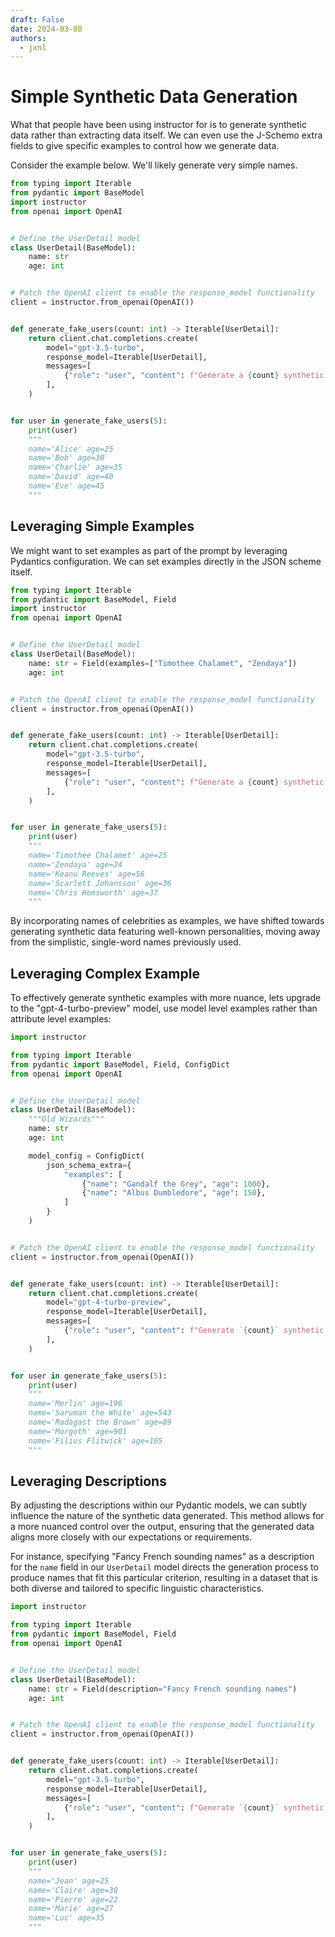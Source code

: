 ```yaml
---
draft: False
date: 2024-03-08
authors:
  - jxnl
---
```


# Simple Synthetic Data Generation

What that people have been using instructor for is to generate synthetic data rather than extracting data itself. We can even use the J-Schemo extra fields to give specific examples to control how we generate data. 

Consider the example below. We'll likely generate very simple names.

```python
from typing import Iterable
from pydantic import BaseModel
import instructor
from openai import OpenAI


# Define the UserDetail model
class UserDetail(BaseModel):
    name: str
    age: int


# Patch the OpenAI client to enable the response_model functionality
client = instructor.from_openai(OpenAI())


def generate_fake_users(count: int) -> Iterable[UserDetail]:
    return client.chat.completions.create(
        model="gpt-3.5-turbo",
        response_model=Iterable[UserDetail],
        messages=[
            {"role": "user", "content": f"Generate a {count} synthetic users"},
        ],
    )


for user in generate_fake_users(5):
    print(user)
    """
    name='Alice' age=25
    name='Bob' age=30
    name='Charlie' age=35
    name='David' age=40
    name='Eve' age=45
    """
```

## Leveraging Simple Examples

We might want to set examples as part of the prompt by leveraging Pydantics configuration. We can set examples directly in the JSON scheme itself.

```python
from typing import Iterable
from pydantic import BaseModel, Field
import instructor
from openai import OpenAI


# Define the UserDetail model
class UserDetail(BaseModel):
    name: str = Field(examples=["Timothee Chalamet", "Zendaya"])
    age: int


# Patch the OpenAI client to enable the response_model functionality
client = instructor.from_openai(OpenAI())


def generate_fake_users(count: int) -> Iterable[UserDetail]:
    return client.chat.completions.create(
        model="gpt-3.5-turbo",
        response_model=Iterable[UserDetail],
        messages=[
            {"role": "user", "content": f"Generate a {count} synthetic users"},
        ],
    )


for user in generate_fake_users(5):
    print(user)
    """
    name='Timothee Chalamet' age=25
    name='Zendaya' age=24
    name='Keanu Reeves' age=56
    name='Scarlett Johansson' age=36
    name='Chris Hemsworth' age=37
    """
```

By incorporating names of celebrities as examples, we have shifted towards generating synthetic data featuring well-known personalities, moving away from the simplistic, single-word names previously used.

## Leveraging Complex Example

To effectively generate synthetic examples with more nuance, lets upgrade to the "gpt-4-turbo-preview" model, use model level examples rather than attribute level examples:

```Python
import instructor

from typing import Iterable
from pydantic import BaseModel, Field, ConfigDict
from openai import OpenAI


# Define the UserDetail model
class UserDetail(BaseModel):
    """Old Wizards"""
    name: str
    age: int

    model_config = ConfigDict(
        json_schema_extra={
            "examples": [
                {"name": "Gandalf the Grey", "age": 1000},
                {"name": "Albus Dumbledore", "age": 150},
            ]
        }
    )


# Patch the OpenAI client to enable the response_model functionality
client = instructor.from_openai(OpenAI())


def generate_fake_users(count: int) -> Iterable[UserDetail]:
    return client.chat.completions.create(
        model="gpt-4-turbo-preview",
        response_model=Iterable[UserDetail],
        messages=[
            {"role": "user", "content": f"Generate `{count}` synthetic examples"},
        ],
    )


for user in generate_fake_users(5):
    print(user)
    """
    name='Merlin' age=196
    name='Saruman the White' age=543
    name='Radagast the Brown' age=89
    name='Morgoth' age=901
    name='Filius Flitwick' age=105 
    """
```

## Leveraging Descriptions

By adjusting the descriptions within our Pydantic models, we can subtly influence the nature of the synthetic data generated. This method allows for a more nuanced control over the output, ensuring that the generated data aligns more closely with our expectations or requirements. 

For instance, specifying "Fancy French sounding names" as a description for the `name` field in our `UserDetail` model directs the generation process to produce names that fit this particular criterion, resulting in a dataset that is both diverse and tailored to specific linguistic characteristics.


```python
import instructor

from typing import Iterable
from pydantic import BaseModel, Field
from openai import OpenAI


# Define the UserDetail model
class UserDetail(BaseModel):
    name: str = Field(description="Fancy French sounding names")
    age: int


# Patch the OpenAI client to enable the response_model functionality
client = instructor.from_openai(OpenAI())


def generate_fake_users(count: int) -> Iterable[UserDetail]:
    return client.chat.completions.create(
        model="gpt-3.5-turbo",
        response_model=Iterable[UserDetail],
        messages=[
            {"role": "user", "content": f"Generate `{count}` synthetic users"},
        ],
    )


for user in generate_fake_users(5):
    print(user)
    """
    name='Jean' age=25
    name='Claire' age=30
    name='Pierre' age=22
    name='Marie' age=27
    name='Luc' age=35
    """
```
